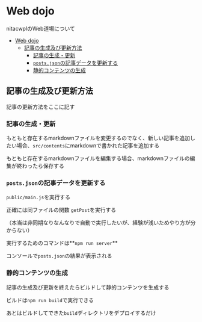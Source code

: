 # Web dojo

nitacwplのWeb道場について

- [Web dojo](#web-dojo)
  - [記事の生成及び更新方法](#記事の生成及び更新方法)
    - [記事の生成・更新](#記事の生成更新)
    - [`posts.json`の記事データを更新する](#postsjsonの記事データを更新する)
    - [静的コンテンツの生成](#静的コンテンツの生成)


## 記事の生成及び更新方法

記事の更新方法をここに記す


### 記事の生成・更新

もともと存在するmarkdownファイルを変更するのでなく、新しい記事を追加したい場合、`src/contents`にmarkdownで書かれた記事を追加する

もともと存在するmarkdownファイルを編集する場合、markdownファイルの編集が終わったら保存する


### `posts.json`の記事データを更新する

`public/main.js`を実行する

正確には同ファイルの関数 `getPost`を実行する

（本当は非同期なりなんなりで自動で実行したいが、経験が浅いためやり方が分からない）

実行するためのコマンドは**`npm run server`**

コンソールで`posts.json`の結果が表示される


### 静的コンテンツの生成

記事の生成及び更新を終えたらビルドして静的コンテンツを生成する

ビルドは`npm run build`で実行できる


あとはビルドしてできた`build`ディレクトリをデプロイするだけ